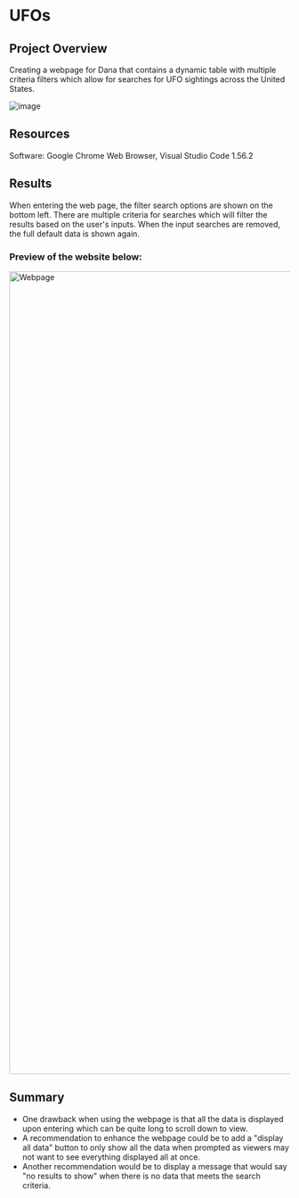 # UFOs
## Project Overview 
Creating a webpage for Dana that contains a dynamic table with multiple criteria filters which allow for searches for UFO sightings across the United States.

![image](https://user-images.githubusercontent.com/81877387/155235945-ea0dfa6f-8775-4299-8343-0aa3782b1b13.png)

## Resources
Software: Google Chrome Web Browser, Visual Studio Code 1.56.2

## Results 
When entering the web page, the filter search options are shown on the bottom left. There are multiple criteria for searches which will filter the results based on the user's inputs. When the input searches are removed, the full default data is shown again. 
### Preview of the website below:
<img width="1440" alt="Webpage" src="https://user-images.githubusercontent.com/81877387/125115753-c5616c80-e0b9-11eb-9d40-5af060fcc5e8.png">

## Summary 
* One drawback when using the webpage is that all the data is displayed upon entering which can be quite long to scroll down to view. 
* A recommendation to enhance the webpage could be to add a "display all data" button to only show all the data when prompted as viewers may not want to see everything displayed all at once.
* Another recommendation would be to display a message that would say "no results to show" when there is no data that meets the search criteria. 
